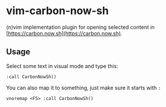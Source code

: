 # vim-carbon-now-sh

(n)vim implementation plugin for opening selected content in [https://carbon.now.sh](https://carbon.now.sh).


## Usage

Select some text in visual mode and type this:
```vimL
:call CarbonNowSh()
```

You can also map it to something, just make sure it starts with `:`

```vimL
vnoremap <F5> :call CarbonNowSh()
```
